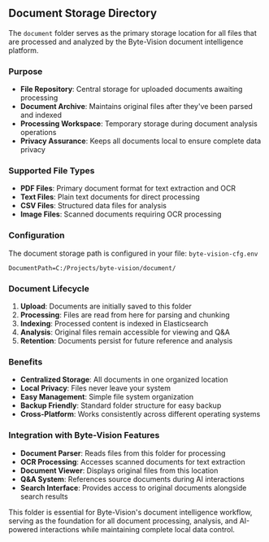 ## Document Storage Directory
The `document` folder serves as the primary storage location for all files that are processed and analyzed by the Byte-Vision document intelligence platform.
### Purpose
- **File Repository**: Central storage for uploaded documents awaiting processing
- **Document Archive**: Maintains original files after they've been parsed and indexed
- **Processing Workspace**: Temporary storage during document analysis operations
- **Privacy Assurance**: Keeps all documents local to ensure complete data privacy

### Supported File Types
- **PDF Files**: Primary document format for text extraction and OCR
- **Text Files**: Plain text documents for direct processing
- **CSV Files**: Structured data files for analysis
- **Image Files**: Scanned documents requiring OCR processing

### Configuration
The document storage path is configured in your file: `byte-vision-cfg.env`
``` env
DocumentPath=C:/Projects/byte-vision/document/
```
### Document Lifecycle
1. **Upload**: Documents are initially saved to this folder
2. **Processing**: Files are read from here for parsing and chunking
3. **Indexing**: Processed content is indexed in Elasticsearch
4. **Analysis**: Original files remain accessible for viewing and Q&A
5. **Retention**: Documents persist for future reference and analysis

### Benefits
- **Centralized Storage**: All documents in one organized location
- **Local Privacy**: Files never leave your system
- **Easy Management**: Simple file system organization
- **Backup Friendly**: Standard folder structure for easy backup
- **Cross-Platform**: Works consistently across different operating systems

### Integration with Byte-Vision Features
- **Document Parser**: Reads files from this folder for processing
- **OCR Processing**: Accesses scanned documents for text extraction
- **Document Viewer**: Displays original files from this location
- **Q&A System**: References source documents during AI interactions
- **Search Interface**: Provides access to original documents alongside search results

This folder is essential for Byte-Vision's document intelligence workflow, serving as the foundation for all document processing, analysis, and AI-powered interactions while maintaining complete local data control.
